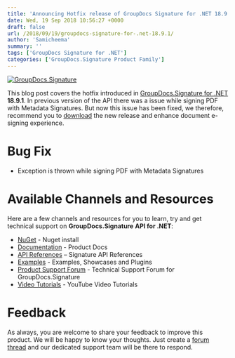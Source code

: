 ```yaml
---
title: 'Announcing Hotfix release of GroupDocs Signature for .NET 18.9.1'
date: Wed, 19 Sep 2018 10:56:27 +0000
draft: false
url: /2018/09/19/groupdocs-signature-for-.net-18.9.1/
author: 'Samicheema'
summary: ''
tags: ['GroupDocs Signature for .NET']
categories: ['GroupDocs.Signature Product Family']
---
```


[![GroupDocs.Signature](http://blog.groupdocs.com/wp-content/uploads/sites/4/2016/07/groupdocs-signature-net.png)](https://www.groupdocs.com/products/signature/net)

This blog post covers the hotfix introduced in [GroupDocs.Signature for .NET](https://products.groupdocs.com/signature/net) **18.9.1**. In previous version of the API there was a issue while signing PDF with Metadata Signatures. But now this issue has been fixed, we therefore, recommend you to [download](https://www.nuget.org/packages/Groupdocs.Signature) the new release and enhance document e-signing experience.

# Bug Fix

*   Exception is thrown while signing PDF with Metadata Signatures

# Available Channels and Resources

Here are a few channels and resources for you to learn, try and get technical support on **GroupDocs.Signature** **API for .NET**:

*   [NuGet](https://www.nuget.org/packages/groupdocs.signature "GroupDocs.Signature for .NET NuGet") - Nuget install
*   [Documentation](https://docs.groupdocs.com/display/signaturenet/Home "Signing API Documentation") - Product Docs
*   [API References](https://apireference.groupdocs.com/net/signature "API References") – Signature API References
*   [Examples](https://github.com/groupdocs-signature/GroupDocs.Signature-for.NET "Signing API Examples") - Examples, Showcases and Plugins
*   [Product Support Forum](https://forum.groupdocs.com/c/signature "GroupDocs.Signature for .NET Support forum") \- Technical Support Forum for GroupDocs.Signature
*   [Video Tutorials](https://www.youtube.com/playlist?list=PL25CTxMCj5vO7U3a710gc0btpJw5enZwT "GroupDocs.Signature for .NET tutorials") \- YouTube Video Tutorials

# Feedback

As always, you are welcome to share your feedback to improve this product. We will be happy to know your thoughts. Just create a [forum thread](https://forum.groupdocs.com/c/signature) and our dedicated support team will be there to respond.




